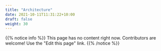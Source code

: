 ```yaml
---
title: "Architecture"
date: 2021-10-11T11:31:22+10:00
draft: false
weight: 30
---
```


{{% notice info %}}
This page has no content right now. Contributors are welcome! Use the "Edit this page" link.
{{% /notice %}}
